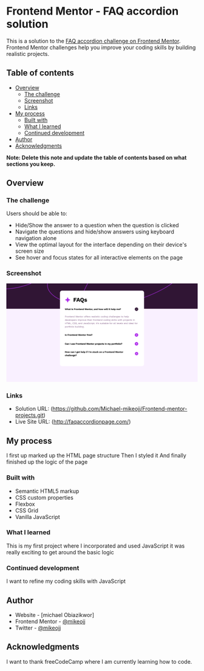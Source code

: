 # Frontend Mentor - FAQ accordion solution

This is a solution to the [FAQ accordion challenge on Frontend Mentor](https://www.frontendmentor.io/challenges/faq-accordion-wyfFdeBwBz). Frontend Mentor challenges help you improve your coding skills by building realistic projects.

## Table of contents

- [Overview](#overview)
  - [The challenge](#the-challenge)
  - [Screenshot](#screenshot)
  - [Links](#links)
- [My process](#my-process)
  - [Built with](#built-with)
  - [What I learned](#what-i-learned)
  - [Continued development](#continued-development)
- [Author](#author)
- [Acknowledgments](#acknowledgments)

**Note: Delete this note and update the table of contents based on what sections you keep.**

## Overview

### The challenge

Users should be able to:

- Hide/Show the answer to a question when the question is clicked
- Navigate the questions and hide/show answers using keyboard navigation alone
- View the optimal layout for the interface depending on their device's screen size
- See hover and focus states for all interactive elements on the page

### Screenshot

![](./Screen.png)

### Links

- Solution URL: (https://github.com/Michael-mikeojj/Frontend-mentor-projects.git)
- Live Site URL: (http://faqaccordionpage.com/)

## My process

I first up marked up the HTML page structure
Then I styled it
And finally finished up the logic of the page

### Built with

- Semantic HTML5 markup
- CSS custom properties
- Flexbox
- CSS Grid
- Vanilla JavaScript

### What I learned

This is my first project where I incorporated and used JavaScript it was really exciting to get around the basic logic

### Continued development

I want to refine my coding skills with JavaScript

## Author

- Website - [michael Obiazikwor]
- Frontend Mentor - [@mikeojj](https://www.frontendmentor.io/profile/mikeojj)
- Twitter - [@mikeojj](https://www.twitter.com/mikeojj)

## Acknowledgments

I want to thank freeCodeCamp where I am currently learning how to code.
